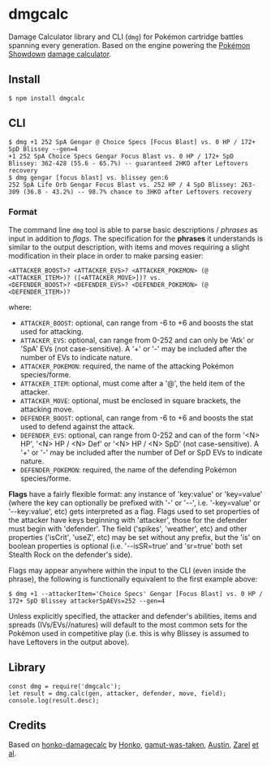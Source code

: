 # dmgcalc

Damage Calculator library and CLI (`dmg`) for Pokémon cartridge battles spanning
every generation. Based on the engine powering the
[Pokémon Showdown](https://psim.us)
[damage calculator](https://pokemonshowdown.com/damagecalc/).

## Install

    $ npm install dmgcalc

## CLI

    $ dmg +1 252 SpA Gengar @ Choice Specs [Focus Blast] vs. 0 HP / 172+ SpD Blissey --gen=4
    +1 252 SpA Choice Specs Gengar Focus Blast vs. 0 HP / 172+ SpD Blissey: 362-428 (55.6 - 65.7%) -- guaranteed 2HKO after Leftovers recovery
    $ dmg gengar [focus blast] vs. blissey gen:6
    252 SpA Life Orb Gengar Focus Blast vs. 252 HP / 4 SpD Blissey: 263-309 (36.8 - 43.2%) -- 98.7% chance to 3HKO after Leftovers recovery

### Format

The command line `dmg` tool is able to parse basic descriptions / *phrases* as
input in addition to *flags*. The specification for the **phrases** it
understands is similar to the output description, with items and moves requiring
a slight modification in their place in order to make parsing easier:

    <ATTACKER_BOOST>? <ATTACKER_EVS>? <ATTACKER_POKEMON> (@ <ATTACKER_ITEM>)? ([<ATTACKER_MOVE>])? vs.
    <DEFENDER_BOOST>? <DEFENDER_EVS>? <DEFENDER_POKEMON> (@ <DEFENDER_ITEM>)?

where:

-   `ATTACKER_BOOST`: optional, can range from -6 to +6 and boosts the stat used
    for attacking.
-   `ATTACKER_EVS`: optional, can range from 0-252 and can only be 'Atk' or
    'SpA' EVs (not case-sensitive). A '+' or '-' may be included after the
    number of EVs to indicate nature.
-   `ATTACKER_POKEMON`: required, the name of the attacking Pokémon
    species/forme.
-   `ATTACKER_ITEM`: optional, must come after a '@', the held item of the
    attacker.
-   `ATTACKER_MOVE`: optional, must be enclosed in square brackets, the
    attacking move.
-   `DEFENDER_BOOST`: optional, can range from -6 to +6 and boosts the stat used
    to defend against the attack.
-   `DEFENDER_EVS`: optional, can range from 0-252 and can of the form
    '&lt;N&gt; HP', '&lt;N&gt; HP / &lt;N&gt; Def' or '&lt;N&gt; HP / &lt;N&gt;
    SpD' (not case-sensitive). A '+' or '-' may be included after the number of
    Def or SpD EVs to indicate nature.
-   `DEFENDER_POKEMON`: required, the name of the defending Pokémon
    species/forme.

**Flags** have a fairly flexible format: any instance of 'key:value' or
'key=value' (where the key can optionally be prefixed with '-' or '--', i.e.
'-key=value' or '--key:value', etc) gets interpreted as a flag. Flags used to
set properties of the attacker have keys beginning with 'attacker', those for
the defender must begin with 'defender'. The field ('spikes', 'weather', etc)
and other properties ('isCrit', 'useZ', etc) may be set without any prefix, but
the 'is' on boolean properties is optional (i.e. '--isSR=true' and 'sr=true'
both set Stealth Rock on the defender's side).

Flags may appear anywhere within the input to the CLI (even inside the phrase),
the following is functionally equivalent to the first example above:

    $ dmg +1 --attackerItem='Choice Specs' Gengar [Focus Blast] vs. 0 HP / 172+ SpD Blissey attackerSpAEVs=252 --gen=4

Unless explicitly specified, the attacker and defender's abilities, items and
spreads (IVs/EVs//natures) will default to the most common sets for the Pokémon
used in competitive play (i.e. this is why Blissey is assumed to have Leftovers
in the output above).

## Library

    const dmg = require('dmgcalc');
    let result = dmg.calc(gen, attacker, defender, move, field);
    console.log(result.desc);

## Credits

Based on [honko-damagecalc](https://github.com/Zarel/honko-damagecalc) by
[Honko](https://github.com/Honko),
[gamut-was-taken](https://github.com/gamut-was-taken),
[Austin](https://github.com/AustinXII), [Zarel](https://github.com/Zarel)
[et al](https://github.com/Zarel/honko-damagecalc/graphs/contributors).
